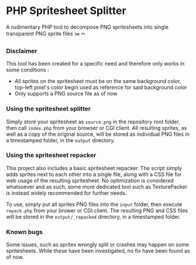 # PHP Spritesheet Splitter
A rudimentary PHP tool to decompose PNG spritesheets into single transparent PNG sprite files ✂️ ✂

### Disclaimer

This tool has been created for a specific need and therefore only works in some conditions :

- All sprites on the spritesheet must be on the same background color, top-left pixel's color begin used as reference for said background color
- Only supports a PNG source file as of now

### Using the spritesheet splitter

Simply store your spritesheet as `source.png` in the repository root folder, then call `index.php` from your browser or CGI client. All resulting sprites, as well as a copy of the original source, will be stored as individual PNG files in a timestamped folder, in the `output` directory.

### Using the spritesheet repacker

This project also includes a basic spritesheet repacker. The script simply adds sprites next to each other into a single file, along with a CSS file for web usage of the resulting spritesheet. No optimization is considered whatsoever and as such, some more dedicated tool such as TexturePacker is instead widely recommended for further needs.

To use, simply put all sprites PNG files into the `input` folder, then execute `repack.php` from your brower or CGI client. The resulting PNG and CSS files will be stored in the `output/_repacked` directory, in a timestamped folder.

### Known bugs

Some issues, such as sprites wrongly split or crashes may happen on some spritesheets. While these have been investigated, no fix have been found as of now.
